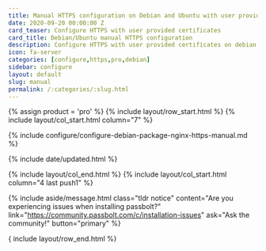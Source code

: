 ```yaml
---
title: Manual HTTPS configuration on Debian and Ubuntu with user provided certificates
date: 2020-09-20 00:00:00 Z
card_teaser: Configure HTTPS with user provided certificates
card_title: Debian/Ubuntu manual HTTPS configuration
description: Configure HTTPS with user provided certificates on debian and ubuntu systems
icon: fa-server
categories: [configure,https,pro,debian]
sidebar: configure
layout: default
slug: manual
permalink: /:categories/:slug.html
---
```


{% assign product = 'pro' %}
{% include layout/row_start.html %}
{% include layout/col_start.html column="7" %}

{% include configure/configure-debian-package-nginx-https-manual.md %}

{% include date/updated.html %}

{% include layout/col_end.html %}
{% include layout/col_start.html column="4 last push1" %}

{% include aside/message.html
    class="tldr notice"
    content="Are you experiencing issues when installing passbolt?"
    link="https://community.passbolt.com/c/installation-issues"
    ask="Ask the community!"
    button="primary"
%}

{ include layout/row_end.html %}
